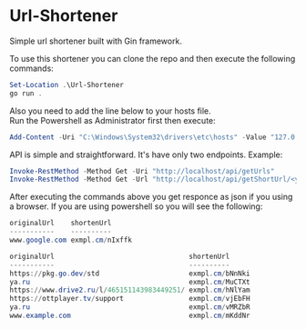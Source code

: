 # Url-Shortener
Simple url shortener built with Gin framework.

To use this shortener you can clone the repo and then execute the following commands:<br>
```powershell
Set-Location .\Url-Shortener
go run .
```
Also you need to add the line below to your hosts file.<br>
Run the Powershell as Administrator first then execute:<br>
```powershell
Add-Content -Uri "C:\Windows\System32\drivers\etc\hosts" -Value "127.0.0.1 exmpl.cm"
```
API is simple and straightforward. It's have only two endpoints. Example:<br>
```powershell
Invoke-RestMethod -Method Get -Uri "http://localhost/api/getUrls"
Invoke-RestMethod -Method Get -Url "http://localhost/api/getShortUrl/<your-url>"
```
After executing the commands above you get responce as json if you using a browser. If you are using powershell so you will see the following:<br>
```powershell
originalUrl    shortenUrl
-----------    ----------
www.google.com exmpl.cm/nIxffk

originalUrl                                 shortenUrl
-----------                                 ----------
https://pkg.go.dev/std                      exmpl.cm/bNnNki
ya.ru                                       exmpl.cm/MuCTXt
https://www.drive2.ru/l/465151143983449251/ exmpl.cm/hNlYam
https://ottplayer.tv/support                exmpl.cm/vjEbFH
ya.ru                                       exmpl.cm/vMRZbR
www.example.com                             exmpl.cm/mKddNr
```
